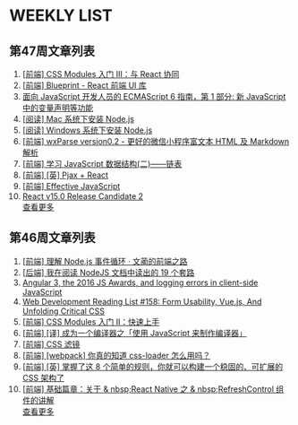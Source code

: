 # WEEKLY LIST        
## 第47周文章列表       
1. [[前端] CSS Modules 入门 Ⅲ：与 React 协同](http://gold.xitu.io/entry/582900572e958a005eb6ce8a)       
2. [[前端] Blueprint - React 前端 UI 库](http://gold.xitu.io/entry/58284fa967f35600587f627f)       
3. [面向 JavaScript 开发人员的 ECMAScript 6 指南，第 1
                部分: 新 JavaScript 中的变量声明等功能](http://www.ibm.com/developerworks/cn/web/wa-ecmascript6-neward-p1/index.html?ca=drs-)       
4. [[阅读] Mac 系统下安装 Node.js](http://gold.xitu.io/entry/582a46570ce463006cd067b5)       
5. [[阅读] Windows 系统下安装 Node.js](http://gold.xitu.io/entry/582a460467f35600631a1c96)       
6. [[前端] wxParse version0.2 - 更好的微信小程序富文本 HTML 及 Markdown 解析](http://gold.xitu.io/entry/5829018eda2f600056e0a31c)       
7. [[前端] 学习 JavaScript 数据结构(二)——链表](http://gold.xitu.io/entry/582874735bbb50004f1a39c0)       
8. [[前端] [英] Pjax + React](http://gold.xitu.io/entry/5829e2b0da2f600056e96e5f)       
9. [[前端] Effective JavaScript](http://gold.xitu.io/entry/5829de13d203090054056c91)       
10. [React v15.0 Release Candidate 2](https://facebook.github.io/react/blog/2016/03/16/react-v15-rc2.html)       
[查看更多](https://github.com/iv-web/ivweb-weekly/blob/master/weekly/2016/week_47/)     

## 第46周文章列表       
1. [[前端] 理解 Node.js 事件循环 · 文蔺的前端之路](http://gold.xitu.io/entry/582736d1128fe1005cc906da)       
2. [[后端] 我在阅读 NodeJS 文档中读出的 19 个套路](http://gold.xitu.io/entry/58233a212f301e005c3b913a)       
3. [Angular 3, the 2016 JS Awards, and logging errors in client-side JavaScript](http://javascriptweekly.com/issues/309)       
4. [Web Development Reading List #158: Form Usability, Vue.js, And Unfolding Critical CSS](https://www.smashingmagazine.com/2016/11/web-development-reading-list-158/)       
5. [[前端] CSS Modules 入门 Ⅱ：快速上手](http://gold.xitu.io/entry/5827ab518ac2470059686190)       
6. [[前端] [译] 成为一个编译器之「使用 JavaScript 来制作编译器」](http://gold.xitu.io/entry/582343555bbb500059056d4b)       
7. [[前端] CSS 滤镜](http://gold.xitu.io/entry/582743e3570c3500586e5b1e)       
8. [[前端] [webpack] 你真的知道 css-loader 怎么用吗？](http://gold.xitu.io/entry/5826e755c4c9710054313d6e)       
9. [[前端] [英] 掌握了这 8 个简单的规则，你就可以构建一个稳固的、可扩展的 CSS 架构了](http://gold.xitu.io/entry/58219292128fe1005a190fd2)       
10. [[前端] 基础篇章：关于 & nbsp;React Native 之 & nbsp;RefreshControl 组件的讲解](http://gold.xitu.io/entry/5824f9fea22b9d00670a8271)       
[查看更多](https://github.com/iv-web/ivweb-weekly/blob/master/weekly/2016/week_47/)

